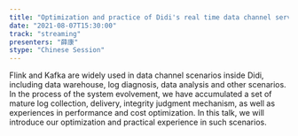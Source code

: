 ```yaml
---
title: "Optimization and practice of Didi's real time data channel service"
date: "2021-08-07T15:30:00" 
track: "streaming"
presenters: "薛康"
stype: "Chinese Session"
---
```

Flink and Kafka are widely used in data channel scenarios inside Didi, including data warehouse, log diagnosis, data analysis and other scenarios. In the process of the system evolvement, we have accumulated a set of mature log collection, delivery, integrity judgment mechanism, as well as experiences in performance and cost optimization. In this talk, we will introduce our optimization and practical experience in such scenarios.
